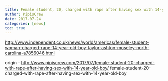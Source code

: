 ```yaml
---
title: Female student, 20, charged with rape after having sex with 14-year-old boy
author: PipisCrew
date: 2017-07-24
categories: [news]
toc: true
---
```


http://www.independent.co.uk/news/world/americas/female-student-woman-charged-rape-14-year-old-boy-taylor-ashton-moseley-north-carolina-a7856046.html

origin - http://www.pipiscrew.com/2017/07/female-student-20-charged-with-rape-after-having-sex-with-14-year-old-boy/ female-student-20-charged-with-rape-after-having-sex-with-14-year-old-boy